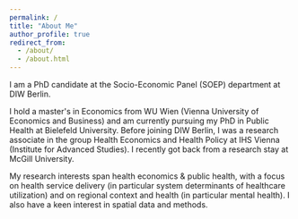 ```yaml
---
permalink: /
title: "About Me"
author_profile: true
redirect_from: 
  - /about/
  - /about.html
---
```


I am a PhD candidate at the Socio-Economic Panel (SOEP) department at DIW Berlin.

I hold a master's in Economics from WU Wien (Vienna University of Economics and Business) and am currently pursuing my PhD in Public Health at Bielefeld University. Before joining DIW Berlin, I was a research associate in the group Health Economics and Health Policy at IHS Vienna (Institute for Advanced Studies). I recently got back from a research stay at McGill University.

My research interests span health economics & public health, with a focus on health service delivery (in particular system determinants of healthcare utilization) and on regional context and health (in particular mental health). I also have a keen interest in spatial data and methods.
